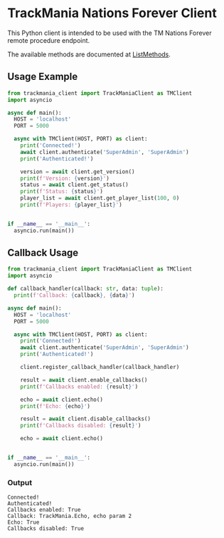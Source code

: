 # TrackMania Nations Forever Client

This Python client is intended to be used with the TM Nations Forever remote procedure endpoint.

The available methods are documented at [ListMethods](/ListMethods.html).

## Usage Example

```python
from trackmania_client import TrackManiaClient as TMClient
import asyncio

async def main():
  HOST = 'localhost'
  PORT = 5000

  async with TMClient(HOST, PORT) as client:
    print('Connected!')
    await client.authenticate('SuperAdmin', 'SuperAdmin')
    print('Authenticated!')

    version = await client.get_version()
    print(f'Version: {version}')
    status = await client.get_status()
    print(f'Status: {status}')
    player_list = await client.get_player_list(100, 0)
    print(f'Players: {player_list}')


if __name__ == '__main__':
  asyncio.run(main())
```

## Callback Usage
```python
from trackmania_client import TrackManiaClient as TMClient
import asyncio

def callback_handler(callback: str, data: tuple):
  print(f'Callback: {callback}, {data}')

async def main():
  HOST = 'localhost'
  PORT = 5000

  async with TMClient(HOST, PORT) as client:
    print('Connected!')
    await client.authenticate('SuperAdmin', 'SuperAdmin')
    print('Authenticated!')

    client.register_callback_handler(callback_handler)

    result = await client.enable_callbacks()
    print(f'Callbacks enabled: {result}')

    echo = await client.echo()
    print(f'Echo: {echo}')

    result = await client.disable_callbacks()
    print(f'Callbacks disabled: {result}')

    echo = await client.echo()


if __name__ == '__main__':
  asyncio.run(main())
```

### Output
```
Connected!
Authenticated!
Callbacks enabled: True
Callback: TrackMania.Echo, echo param 2
Echo: True
Callbacks disabled: True
```
